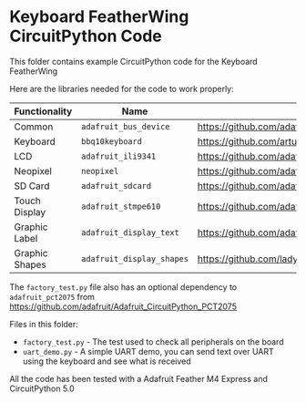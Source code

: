 # Keyboard FeatherWing CircuitPython Code

This folder contains example CircuitPython code for the Keyboard FeatherWing

Here are the libraries needed for the code to work properly:

| Functionality  | Name                      | Source |
|----------------|---------------------------|--------|
| Common         | `adafruit_bus_device`     | https://github.com/adafruit/Adafruit_CircuitPython_BusDevice |
| Keyboard       | `bbq10keyboard`           | https://github.com/arturo182/arturo182_CircuitPython_BBQ10Keyboard |
| LCD            | `adafruit_ili9341`        | https://github.com/adafruit/Adafruit_ILI9341 |
| Neopixel       | `neopixel`                | https://github.com/adafruit/Adafruit_CircuitPython_Neopixel |
| SD Card        | `adafruit_sdcard`         | https://github.com/adafruit/Adafruit_CircuitPython_SD |
| Touch Display  | `adafruit_stmpe610`       | https://github.com/adafruit/Adafruit_CircuitPython_STMPE610 |
| Graphic Label  | `adafruit_display_text`   | https://github.com/adafruit/Adafruit_CircuitPython_Display_Text |
| Graphic Shapes | `adafruit_display_shapes` | https://github.com/ladyada/Adafruit_CircuitPython_Display_Shapes |

The `factory_test.py` file also has an optional dependency to `adafruit_pct2075` from https://github.com/adafruit/Adafruit_CircuitPython_PCT2075

Files in this folder:
 - `factory_test.py` - The test used to check all peripherals on the board
 - `uart_demo.py` - A simple UART demo, you can send text over UART using the keyboard and see what is received

All the code has been tested with a Adafruit Feather M4 Express and CircuitPython 5.0
